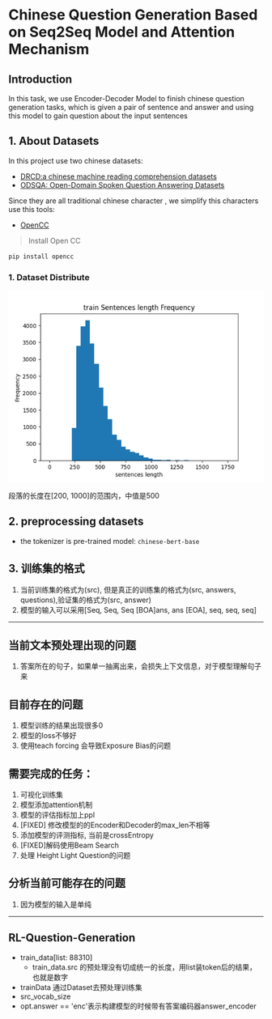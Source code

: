 
# Chinese Question Generation Based on Seq2Seq Model and Attention Mechanism

## Introduction 
In this task, we use Encoder-Decoder Model to finish chinese question generation tasks, which is 
given a pair of sentence and answer and using this model to gain question about the input sentences

## 1. About Datasets
In this project use two chinese datasets:
- [DRCD:a chinese machine reading comprehension datasets](https://github.com/DRCKnowledgeTeam/DRCD) 
- [ODSQA: Open-Domain Spoken Question Answering Datasets](https://github.com/chiahsuan156/ODSQA) 

Since they are all  traditional chinese character , we simplify this characters use this tools:
- [OpenCC](https://github.com/BYVoid/OpenCC) 
> Install Open CC
```bash
pip install opencc
```

### 1. Dataset Distribute 
![paragraph_distribute](./assets/paragraph_distribute.png)

段落的长度在[200, 1000]的范围内，中值是500 

## 2. preprocessing datasets
- the tokenizer is pre-trained model: `chinese-bert-base`


## 3. 训练集的格式
1. 当前训练集的格式为(src), 但是真正的训练集的格式为(src, answers, questions),验证集的格式为(src, answer)
2. 模型的输入可以采用[Seq, Seq, Seq [BOA]ans, ans [EOA], seq, seq, seq]


---
## 当前文本预处理出现的问题
1. 答案所在的句子，如果单一抽离出来，会损失上下文信息，对于模型理解句子来

## 目前存在的问题
1. 模型训练的结果出现很多0
2. 模型的loss不够好
3. 使用teach forcing 会导致Exposure Bias的问题

## 需要完成的任务：
1. 可视化训练集
2. 模型添加attention机制
3. 模型的评估指标加上ppl 
4. [FIXED] 修改模型的的Encoder和Decoder的max_len不相等
5. 添加模型的评测指标, 当前是crossEntropy
6. [FIXED]解码使用Beam Search
7. 处理 Height  Light Question的问题 

## 分析当前可能存在的问题
1. 因为模型的输入是单纯

--- 
## RL-Question-Generation 
- train_data[list: 88310]
  - train_data.src 的预处理没有切成统一的长度，用list装token后的结果，也就是数字
- trainData 通过Dataset去预处理训练集
- src_vocab_size
- opt.answer == 'enc'表示构建模型的时候带有答案编码器answer_encoder

